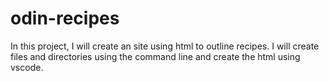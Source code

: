# odin-recipes
In this project, I will create an site using html to outline recipes. 
I will create files and directories using the command line and create
the html using vscode.